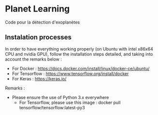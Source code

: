 # Planet Learning

Code pour la détection d'exoplanètes

## Instalation processes

In order to have everything working properly (on Ubuntu with intel x86x64 CPU and nvidia GPU), follow the installation steps detailed, and taking into account the remarks below :
* For Docker : https://docs.docker.com/install/linux/docker-ce/ubuntu/
* For Tensorflow : https://www.tensorflow.org/install/docker
* For Keras : https://keras.io/

Remarks : 
* Please ensure the use of Python 3.x everywhere
    * For Tensorflow, please use this image : docker pull tensorflow/tensorflow:latest-py3     